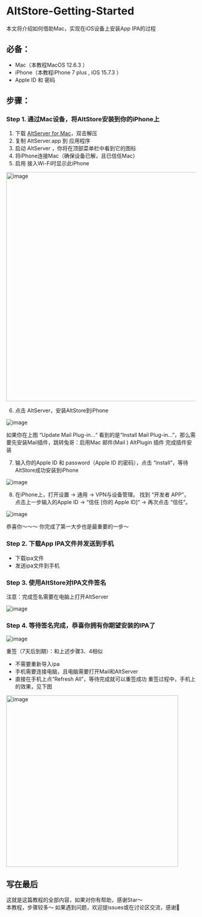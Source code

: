 # AltStore-Getting-Started
本文将介绍如何借助Mac，实现在iOS设备上安装App IPA的过程

## 必备：
* Mac（本教程MacOS 12.6.3 ）
* iPhone（本教程iPhone 7 plus , iOS 15.7.3 ）
* Apple ID 和 密码
## 步骤：
### Step 1. 通过Mac设备，将AltStore安装到你的iPhone上
1. 下载 [AltServer for Mac](https://cdn.altstore.io/file/altstore/altserver.zip)，双击解压
2. 复制 AltServer.app 到 应用程序
3. 启动 AltServer ，你将在顶部菜单栏中看到它的图标
4. 将iPhone连接Mac（确保设备已解，且已信任Mac）
5. 启用 接入Wi-Fi时显示此iPhone

<img width="610" alt="image" src="https://github.com/CarlsonYuan/AltStore-Getting-Started/assets/123744402/db4d1969-4571-4a63-a9c8-bdf92a5672e3">

6. 点击 AltServer，安装AltStore到iPhone

  ![image](https://github.com/CarlsonYuan/AltStore-Getting-Started/assets/123744402/5158eea0-0abe-4b74-b1ca-7cebd9f0678f)

如果你在上图 “Update Mail Plug-in...“ 看到的是“Install Mail Plug-in...”，那么需要先安装Mail插件，跳转兔哥：启用Mac 邮件(Mail ) AltPlugin 插件 完成插件安装

7. 输入你的Apple ID 和 password（Apple ID 的密码），点击 “install”，等待AltStore成功安装到iPhone

![image](https://github.com/CarlsonYuan/AltStore-Getting-Started/assets/123744402/6705fd8b-f18d-4e89-b39d-96c73f178dca)

8. 在iPhone上，打开设置 -> 通用 -> VPN与设备管理。
找到 “开发者 APP”， 点击上一步输入的Apple ID -> “信任 [你的 Apple ID]“ -> 再次点击 “信任”。

![image](https://github.com/CarlsonYuan/AltStore-Getting-Started/assets/123744402/16419cf6-1791-4e7b-8335-745a3ac8ab68)

恭喜你～～～ 你完成了第一大步也是最重要的一步～

### Step 2. 下载App IPA文件并发送到手机
* 下载ipa文件
* 发送ipa文件到手机

### Step 3. 使用AltStore对IPA文件签名
注意：完成签名需要在电脑上打开AltServer

![image](https://github.com/CarlsonYuan/AltStore-Getting-Started/assets/123744402/34153f92-73d0-49cf-9c30-8ad22766017e)

### Step 4. 等待签名完成，恭喜你拥有你期望安装的IPA了

![image](https://github.com/CarlsonYuan/AltStore-Getting-Started/assets/123744402/f974088d-8e94-4174-a61d-53924451c410)

重签（7天后到期）：和上述步骤3、4相似
* 不需要重新导入ipa
* 手机需要连接电脑，且电脑需要打开Mail和AltServer
* 直接在手机上点“Refresh All”，等待完成就可以重签成功
重签过程中，手机上的效果，见下图

<img width="457" alt="image" src="https://github.com/CarlsonYuan/AltStore-Getting-Started/assets/123744402/87ec3370-4508-467f-be37-abd5c4743ad4">


## 写在最后
这就是这篇教程的全部内容，如果对你有帮助，感谢Star～  
本教程，步骤较多～ 如果遇到问题，欢迎提issues或在讨论区交流，感谢🙏
